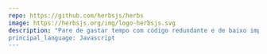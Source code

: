 ```yaml
---
repo: https://github.com/herbsjs/herbs
image: https://herbsjs.org/img/logo-herbsjs.svg
description: "Pare de gastar tempo com código redundante e de baixo impacto. Codifique seu domínio primeiro usando Herbs e a infraestrutura necessária será gerada na hora.
principal_language: Javascript
---
```

